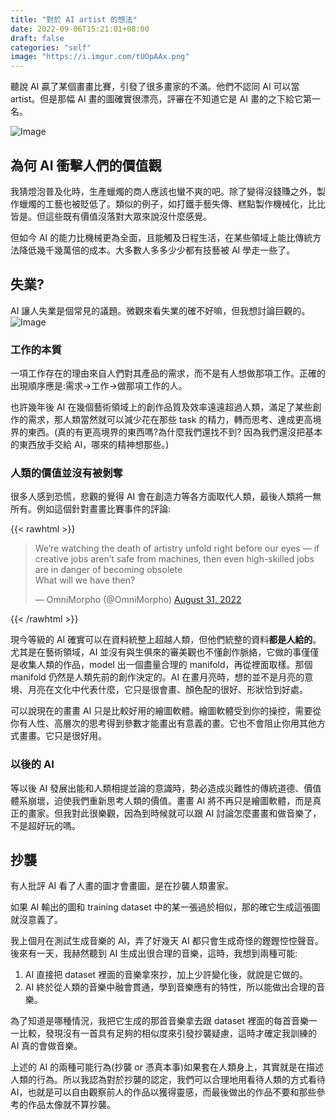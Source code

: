 ```yaml
---
title: "對於 AI artist 的想法"
date: 2022-09-06T15:21:01+08:00
draft: false
categories: "self"
image: "https://i.imgur.com/tUOpAAx.png"
---
```


聽說 AI 贏了某個畫畫比賽，引發了很多畫家的不滿。他們不認同 AI 可以當 artist。但是那幅 AI 畫的圖確實很漂亮，評審在不知道它是 AI 畫的之下給它第一名。

![Image](https://i.imgur.com/tUOpAAx.png#centers)

## 為何 AI 衝擊人們的價值觀

我猜燈泡普及化時，生產蠟燭的商人應該也蠻不爽的吧。除了變得沒錢賺之外，製作蠟燭的工藝也被貶低了。類似的例子，如打鐵手藝失傳、糕點製作機械化，比比皆是。但這些既有價值沒落對大眾來說沒什麼感覺。

但如今 AI 的能力比機械更為全面，且能觸及日程生活，在某些領域上能比傳統方法降低幾千幾萬倍的成本。大多數人多多少少都有技藝被 AI 學走一些了。

## 失業?

AI 讓人失業是個常見的議題。微觀來看失業的確不好嘛，但我想討論巨觀的。
![Image](https://i.imgur.com/cWjhmnZ.png)

### 工作的本質

一項工作存在的理由來自人們對其產品的需求，而不是有人想做那項工作。正確的出現順序應是:需求->工作->做那項工作的人。

也許幾年後 AI 在幾個藝術領域上的創作品質及效率遠遠超過人類，滿足了某些創作的需求，那人類當然就可以減少花在那些 task 的精力，轉而思考、達成更高境界的東西。(真的有更高境界的東西嗎?為什麼我們還找不到? 因為我們還沒把基本的東西放手交給 AI，哪來的精神想那些。)

### 人類的價值並沒有被剝奪

很多人感到恐慌，悲觀的覺得 AI 會在創造力等各方面取代人類，最後人類將一無所有。例如這個針對畫畫比賽事件的評論:

{{< rawhtml >}}
<blockquote class="twitter-tweet" data-conversation="none" data-theme="dark"><p lang="en" dir="ltr">We’re watching the death of artistry unfold right before our eyes — if creative jobs aren’t safe from machines, then even high-skilled jobs are in danger of becoming obsolete<br>What will we have then?</p>&mdash; OmniMorpho (@OmniMorpho) <a href="https://twitter.com/OmniMorpho/status/1564782875072872450?ref_src=twsrc%5Etfw">August 31, 2022</a></blockquote> <script async src="https://platform.twitter.com/widgets.js" charset="utf-8"></script>
{{< /rawhtml >}}

現今等級的 AI 確實可以在資料統整上超越人類，但他們統整的資料**都是人給的**。尤其是在藝術領域，AI 並沒有與生俱來的審美觀也不懂創作脈絡，它做的事僅僅是收集人類的作品，model 出一個盡量合理的 manifold，再從裡面取樣。那個 manifold 仍然是人類先前的創作決定的。AI 在畫月亮時，想的並不是月亮的意境、月亮在文化中代表什麼，它只是很會畫、顏色配的很好、形狀恰到好處。

可以說現在的畫畫 AI 只是比較好用的繪圖軟體。繪圖軟體受到你的操控，需要從你有人性、高層次的思考得到參數才能畫出有意義的畫。它也不會阻止你用其他方式畫畫。它只是很好用。

### 以後的 AI

等以後 AI 發展出能和人類相提並論的意識時，勢必造成災難性的傳統道德、價值體系崩壞，迫使我們重新思考人類的價值。畫畫 AI 將不再只是繪圖軟體，而是真正的畫家。但我對此很樂觀，因為到時候就可以跟 AI 討論怎麼畫畫和做音樂了，不是超好玩的嗎。

## 抄襲

有人批評 AI 看了人畫的圖才會畫圖，是在抄襲人類畫家。

如果 AI 輸出的圖和 training dataset 中的某一張過於相似，那的確它生成這張圖就沒意義了。

我上個月在測試生成音樂的 AI，弄了好幾天 AI 都只會生成奇怪的鏗鏗悾悾聲音。後來有一天，我赫然聽到 AI 生成出很合理的音樂，這時，我想到兩種可能:

1. AI 直接把 dataset 裡面的音樂拿來抄，加上少許變化後，就說是它做的。
2. AI 終於從人類的音樂中融會貫通，學到音樂應有的特性，所以能做出合理的音樂。

為了知道是哪種情況，我把它生成的那首音樂拿去跟 dataset 裡面的每首音樂一一比較，發現沒有一首具有足夠的相似度來引發抄襲疑慮，這時才確定我訓練的 AI 真的會做音樂。

上述的 AI 的兩種可能行為(抄襲 or 憑真本事)如果套在人類身上，其實就是在描述人類的行為。所以我認為對於抄襲的認定，我們可以合理地用看待人類的方式看待 AI，也就是可以自由觀察前人的作品以獲得靈感，而最後做出的作品不要和那些參考的作品太像就不算抄襲。
